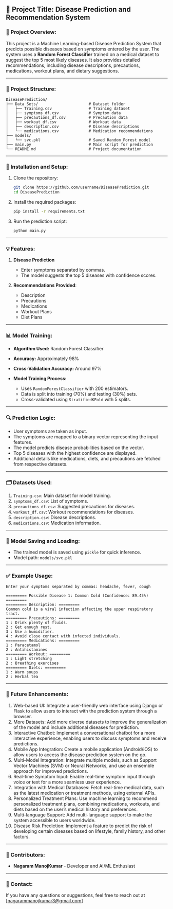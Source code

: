 ## 📌 Project Title: Disease Prediction and Recommendation System

### 📝 Project Overview:

This project is a Machine Learning-based Disease Prediction System that predicts possible diseases based on symptoms entered by the user. The system uses a **Random Forest Classifier** trained on a medical dataset to suggest the top 5 most likely diseases. It also provides detailed recommendations, including disease descriptions, precautions, medications, workout plans, and dietary suggestions.

---

### 📂 Project Structure:

```
DiseasePrediction/
├── Data Sets/                      # Dataset folder
│   ├── Training.csv                # Training dataset
│   ├── symptoms_df.csv             # Symptom data
│   ├── precautions_df.csv          # Precaution data
│   ├── workout_df.csv              # Workout data
│   ├── description.csv             # Disease descriptions
│   └── medications.csv             # Medication recommendations
├── models/
│   └── svc.pkl                     # Saved Random Forest model
├── main.py                         # Main script for prediction
└── README.md                       # Project documentation
```

---

### 🚀 Installation and Setup:

1. Clone the repository:

   ```bash
   git clone https://github.com/username/DiseasePrediction.git
   cd DiseasePrediction
   ```
2. Install the required packages:

   ```bash
   pip install -r requirements.txt
   ```
3. Run the prediction script:

   ```bash
   python main.py
   ```

---

### 💡 Features:

1. **Disease Prediction**

   * Enter symptoms separated by commas.
   * The model suggests the top 5 diseases with confidence scores.

2. **Recommendations Provided**:

   * Description
   * Precautions
   * Medications
   * Workout Plans
   * Diet Plans

---

### 📊 Model Training:

* **Algorithm Used:** Random Forest Classifier
* **Accuracy:** Approximately 98%
* **Cross-Validation Accuracy:** Around 97%
* **Model Training Process:**

  * Uses `RandomForestClassifier` with 200 estimators.
  * Data is split into training (70%) and testing (30%) sets.
  * Cross-validated using `StratifiedKFold` with 5 splits.

---

### 🔍 Prediction Logic:

* User symptoms are taken as input.
* The symptoms are mapped to a binary vector representing the input features.
* The model predicts disease probabilities based on the vector.
* Top 5 diseases with the highest confidence are displayed.
* Additional details like medications, diets, and precautions are fetched from respective datasets.

---

### 🗂️ Datasets Used:

1. `Training.csv`: Main dataset for model training.
2. `symptoms_df.csv`: List of symptoms.
3. `precautions_df.csv`: Suggested precautions for diseases.
4. `workout_df.csv`: Workout recommendations for diseases.
5. `description.csv`: Disease descriptions.
6. `medications.csv`: Medication information.

---

### 💾 Model Saving and Loading:

* The trained model is saved using `pickle` for quick inference.
* Model path: `models/svc.pkl`

---

### ✅ Example Usage:

```
Enter your symptoms separated by commas: headache, fever, cough

========= Possible Disease 1: Common Cold (Confidence: 89.45%) =========
========= Description: =========
Common cold is a viral infection affecting the upper respiratory tract.
========= Precautions: =========
1 : Drink plenty of fluids.
2 : Get enough rest.
3 : Use a humidifier.
4 : Avoid close contact with infected individuals.
========= Medications: =========
1 : Paracetamol
2 : Antihistamines
========= Workout: =========
1 : Light stretching
2 : Breathing exercises
========= Diets: =========
1 : Warm soups
2 : Herbal tea
```

---

### 🔄 Future Enhancements:

1. Web-based UI: Integrate a user-friendly web interface using Django or Flask to allow users to interact with the prediction system through a browser.
2. More Datasets: Add more diverse datasets to improve the generalization of the model and include additional diseases for prediction.
3. Interactive Chatbot: Implement a conversational chatbot for a more interactive experience, enabling users to discuss symptoms and receive predictions.
4. Mobile App Integration: Create a mobile application (Android/iOS) to allow users to access the disease prediction system on the go.
5. Multi-Model Integration: Integrate multiple models, such as Support Vector Machines (SVM) or Neural Networks, and use an ensemble approach for improved predictions.
6. Real-time Symptom Input: Enable real-time symptom input through voice or text for a more seamless user experience.
7. Integration with Medical Databases: Fetch real-time medical data, such as the latest medication or treatment methods, using external APIs.
8. Personalized Treatment Plans: Use machine learning to recommend personalized treatment plans, combining medications, workouts, and diets based on the user’s medical history and preferences.
9. Multi-language Support: Add multi-language support to make the system accessible to users worldwide.
10. Disease Risk Prediction: Implement a feature to predict the risk of developing certain diseases based on lifestyle, family history, and other factors.

---

### 👥 Contributors:

* **Nagaram ManojKumar** - Developer and AI/ML Enthusiast

---

### 📧 Contact:

If you have any questions or suggestions, feel free to reach out at \[[nagarammanojkumar3@gmail.com](mailto:your-email@example.com)]
